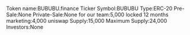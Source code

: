 Token name:BUBUBU.finance
Ticker Symbol:BUBUBU
Type:ERC-20
Pre-Sale:None
Private-Sale:None
for our team:5,000 locked 12 months
marketing:4,000
uniswap Supply:15,000
Maximum Supply:24,000
Investors:None
